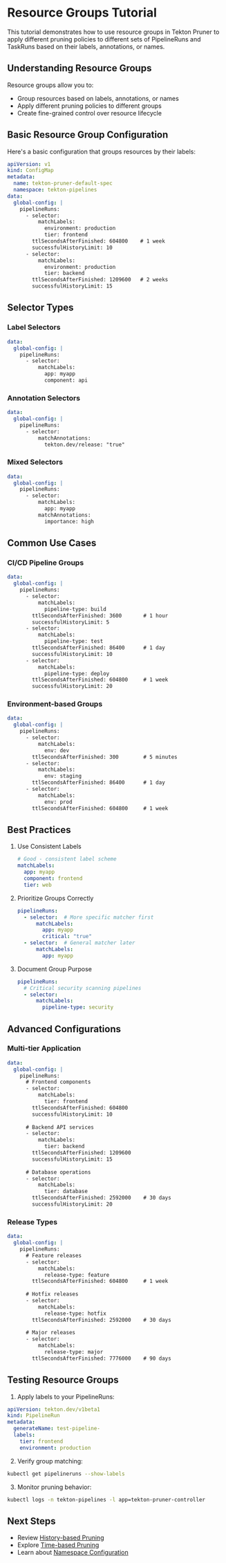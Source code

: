 <!--
---
linkTitle: "Tutorial: Resource Groups"
weight: 500
---
-->

# Resource Groups Tutorial

This tutorial demonstrates how to use resource groups in Tekton Pruner to apply different pruning policies to different sets of PipelineRuns and TaskRuns based on their labels, annotations, or names.

## Understanding Resource Groups

Resource groups allow you to:
- Group resources based on labels, annotations, or names
- Apply different pruning policies to different groups
- Create fine-grained control over resource lifecycle

## Basic Resource Group Configuration

Here's a basic configuration that groups resources by their labels:

```yaml
apiVersion: v1
kind: ConfigMap
metadata:
  name: tekton-pruner-default-spec
  namespace: tekton-pipelines
data:
  global-config: |
    pipelineRuns:
      - selector:
          matchLabels:
            environment: production
            tier: frontend
        ttlSecondsAfterFinished: 604800    # 1 week
        successfulHistoryLimit: 10
      - selector:
          matchLabels:
            environment: production
            tier: backend
        ttlSecondsAfterFinished: 1209600   # 2 weeks
        successfulHistoryLimit: 15
```

## Selector Types

### Label Selectors

```yaml
data:
  global-config: |
    pipelineRuns:
      - selector:
          matchLabels:
            app: myapp
            component: api
```

### Annotation Selectors

```yaml
data:
  global-config: |
    pipelineRuns:
      - selector:
          matchAnnotations:
            tekton.dev/release: "true"
```

### Mixed Selectors

```yaml
data:
  global-config: |
    pipelineRuns:
      - selector:
          matchLabels:
            app: myapp
          matchAnnotations:
            importance: high
```

## Common Use Cases

### CI/CD Pipeline Groups

```yaml
data:
  global-config: |
    pipelineRuns:
      - selector:
          matchLabels:
            pipeline-type: build
        ttlSecondsAfterFinished: 3600       # 1 hour
        successfulHistoryLimit: 5
      - selector:
          matchLabels:
            pipeline-type: test
        ttlSecondsAfterFinished: 86400      # 1 day
        successfulHistoryLimit: 10
      - selector:
          matchLabels:
            pipeline-type: deploy
        ttlSecondsAfterFinished: 604800     # 1 week
        successfulHistoryLimit: 20
```

### Environment-based Groups

```yaml
data:
  global-config: |
    pipelineRuns:
      - selector:
          matchLabels:
            env: dev
        ttlSecondsAfterFinished: 300        # 5 minutes
      - selector:
          matchLabels:
            env: staging
        ttlSecondsAfterFinished: 86400      # 1 day
      - selector:
          matchLabels:
            env: prod
        ttlSecondsAfterFinished: 604800     # 1 week
```

## Best Practices

1. Use Consistent Labels
   ```yaml
   # Good - consistent label scheme
   matchLabels:
     app: myapp
     component: frontend
     tier: web
   ```

2. Prioritize Groups Correctly
   ```yaml
   pipelineRuns:
     - selector:  # More specific matcher first
         matchLabels:
           app: myapp
           critical: "true"
     - selector:  # General matcher later
         matchLabels:
           app: myapp
   ```

3. Document Group Purpose
   ```yaml
   pipelineRuns:
     # Critical security scanning pipelines
     - selector:
         matchLabels:
           pipeline-type: security
   ```

## Advanced Configurations

### Multi-tier Application

```yaml
data:
  global-config: |
    pipelineRuns:
      # Frontend components
      - selector:
          matchLabels:
            tier: frontend
        ttlSecondsAfterFinished: 604800
        successfulHistoryLimit: 10
        
      # Backend API services
      - selector:
          matchLabels:
            tier: backend
        ttlSecondsAfterFinished: 1209600
        successfulHistoryLimit: 15
        
      # Database operations
      - selector:
          matchLabels:
            tier: database
        ttlSecondsAfterFinished: 2592000    # 30 days
        successfulHistoryLimit: 20
```

### Release Types

```yaml
data:
  global-config: |
    pipelineRuns:
      # Feature releases
      - selector:
          matchLabels:
            release-type: feature
        ttlSecondsAfterFinished: 604800     # 1 week
        
      # Hotfix releases
      - selector:
          matchLabels:
            release-type: hotfix
        ttlSecondsAfterFinished: 2592000    # 30 days
        
      # Major releases
      - selector:
          matchLabels:
            release-type: major
        ttlSecondsAfterFinished: 7776000    # 90 days
```

## Testing Resource Groups

1. Apply labels to your PipelineRuns:
```yaml
apiVersion: tekton.dev/v1beta1
kind: PipelineRun
metadata:
  generateName: test-pipeline-
  labels:
    tier: frontend
    environment: production
```

2. Verify group matching:
```bash
kubectl get pipelineruns --show-labels
```

3. Monitor pruning behavior:
```bash
kubectl logs -n tekton-pipelines -l app=tekton-pruner-controller
```

## Next Steps

- Review [History-based Pruning](./history-based-pruning.md)
- Explore [Time-based Pruning](./time-based-pruning.md)
- Learn about [Namespace Configuration](./namespace-configuration.md)